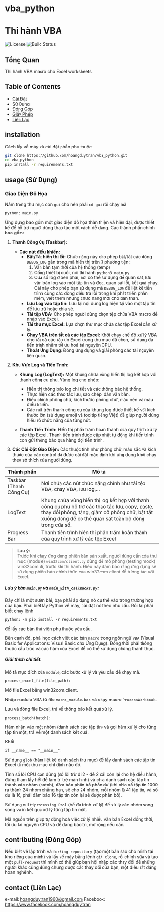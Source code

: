 # vba_python

# Thi hành VBA 

![License](https://img.shields.io/badge/license-MIT-blue.svg)
![Build Status](https://img.shields.io/badge/build-passing-brightgreen.svg)

## Tổng Quan

Thi hành VBA macro cho Excel worksheets

## Table of Contents

- [Cài Đặt](#installation)
- [Sử Dụng](#usage)
- [Đóng Góp](#contributing)
- [Giấy Phép](#license)
- [Liên Lạc](#contact)

## installation

Cách lấy về máy và cài đặt phần phụ thuộc.

```bash
git clone https://github.com/hoangduytran/vba_python.git
cd vba_python
pip install -r requirements.txt
```

## usage (Sử Dụng)

### Giao Diện Đồ Họa

Nằm trong thư mục con `gui` cho nên phải `cd gui` rồi chạy mã

`
python3 main.py
`

Ứng dụng bao gồm một giao diện đồ họa thân thiện và hiện đại, được thiết kế để hỗ trợ người dùng thao tác một cách dễ dàng. Các thành phần chính bao gồm:

1. **Thanh Công Cụ (Taskbar):**
   - **Các nút điều khiển:**
     - **Bật/Tắt hiển thị lỗi:** Chức năng này cho phép bật/tắt các dòng `DEBUG_LOG` gắn trong mã hiển thị trên 3 phương tiện:
        1. Văn bản tạm thời của hệ thống (temp)
        2. Cổng thiết bị cuối, nơi thi hành `python3 main.py`
        3. Cửa sổ log ở bên phải, nơi có thể sử dụng để quan sát, lưu văn bản log vào một tập tin và đọc, quan sát lỗi, kết quả chạy. Cái này cho phép bạn sử dụng mã `DEBUG_LOG` để liệt kê tiến trình cùng các dòng điều tra lỗi trong khi phát triển phần mềm, viết thêm những chức năng mới cho bản thân. 
     - **Lưu Log vào tập tin:** Lưu lại nội dung log hiện tại vào một tập tin để lưu trữ hoặc chia sẻ.
     - **Tải tệp VBA:** Cho phép người dùng chọn tệp chứa VBA macro để nhập vào Excel.
     - **Tải thư mục Excel:** Lựa chọn thư mục chứa các tệp Excel cần xử lý.
     - **Chạy VBA trên tất cả các tệp Excel:** Khởi chạy chế độ xử lý VBA cho tất cả các tập tin Excel trong thư mục đã chọn, sử dụng đa tiến trình nhằm tối ưu hoá tài nguyên CPU.
     - **Thoát Ứng Dụng:** Đóng ứng dụng và giải phóng các tài nguyên liên quan.

2. **Khu Vực Log và Tiến Trình:**
   - **Khung Log (LogText):**
     Một khung chứa vùng hiển thị log kết hợp với thanh công cụ phụ. Vùng log cho phép:
     - Hiển thị thông báo log chi tiết và các thông báo hệ thống.
     - Thực hiện các thao tác lưu, sao chép, dán văn bản.
     - Điều chỉnh phông chữ, kích thước phông chữ, màu nền và màu điều khiển.
     - Các nút trên thanh công cụ của khung log được thiết kế với kích thước lớn (sử dụng emoji và tooltip tiếng Việt) để giúp người dùng hiểu rõ chức năng của từng nút.

   - **Thanh Tiến Trình:**
     Hiển thị phần trăm hoàn thành của quy trình xử lý các tệp Excel. Thanh tiến trình được cập nhật tự động khi tiến trình con gửi thông báo qua hàng đợi tiến trình.

3. **Các Cài Đặt Giao Diện:**
   Các thuộc tính như phông chữ, màu sắc và kích thước của các control đã được cài đặt mặc định khi ứng dụng khởi chạy theo sở thích của người dùng.

| Thành phần              | Mô tả                                                                                  |
|-------------------------|----------------------------------------------------------------------------------------|
| Taskbar (Thanh Công Cụ) | Nơi chứa các nút chức năng chính như tải tệp VBA, chạy VBA, lưu log,...                |
| LogText                 | Khung chứa vùng hiển thị log kết hợp với thanh công cụ phụ hỗ trợ các thao tác lưu, copy, paste, thay đổi phông, tăng, giảm cỡ phông chữ, bật tắt xuống dòng để có thể quan sát toàn bộ dòng trong cửa sổ.|
| Progress Bar            | Thanh tiến trình hiển thị phần trăm hoàn thành của quy trình xử lý các tệp Excel          |

> **Lưu ý:**  
> Trước khi chạy ứng dụng phiên bản sản xuất, người dùng cần xóa thư mục (module) `win32com/client.py` dùng để mô phỏng (testing mock) win32com đi, trước khi thi hành. Điều này đảm bảo rằng ứng dụng sẽ sử dụng phiên bản chính thức của win32com.client để tương tác với Excel.


##### Lưu ý bản `main.py` và `main_with_callbacks.py`:

Đây chỉ là một sườn bài, bạn phải áp dụng nó cụ thể vào trong trường hợp của bạn. Phải biết lấy Python về máy, cài đặt nó theo nhu cầu. Rồi lại phải biết chạy lệnh

`python3 -m pip install -r requirements.txt`

để lấy các bản thư viện phụ thuộc yêu cầu.

Bên cạnh đó, phải học cách viết các bản `macro` trong ngôn ngữ `VBA` (Visual Basic for Applications: Visual Basic cho Ứng Dụng). Đồng thời phải thông thuộc cấu trúc và các hàm của Excel để có thể sử dụng chúng thành thục.

##### Giải thích chi tiết:

Mô tả mục đích của `module`, các bước xử lý và yêu cầu để chạy mã.
```
process_excel_file(file_path):
```

Mở file Excel bằng win32com.client.

Nhập module VBA từ file `macro_module.bas` và chạy macro `ProcessWorkbook`.

Lưu và đóng file Excel, trả về thông báo kết quả xử lý.

```
process_batch(batch):
```

Hàm nhận vào một nhóm (danh sách các tập tin) và gọi hàm xử lý cho từng tập tin một, trả về một danh sách kết quả.

Khối 
```
if __name__ == "__main__":
```

Sử dụng `glob` (hàm liệt kê danh sách thư mục) để lấy danh sách các tập tin Excel từ một thư mục chỉ định nào đó.

Tính số lõi CPU cần dùng (số lõi trừ đi 2 - để 2 cái còn lại cho hệ điều hành, đừng tham lấy hết để làm trì trệ màn hình) và chia danh sách các tập tin thành các nhóm (batch), đảm bảo phân bổ phần dư (khi chia số tập tin 1000 ra thành 24 nhóm chẳng hạn, sẽ cho 24 nhóm, mỗi nhóm là 41 tập tin, và số dư là 16, phải đảm bảo 16 tập tin còn lại sẽ được phân bổ).

Sử dụng `multiprocessing.Pool` (bể đa trình xử lý) để xử lý các nhóm song song và in kết quả xử lý từng tập tin một.

Mã nguồn trên giúp tự động hoá việc xử lý nhiều văn bản Excel đồng thời, tối ưu tài nguyên CPU và dễ dàng bảo trì, mở rộng nếu cần.



## contributing (Đóng Góp)

Nếu biết về lập trình và `forking repository` (tạo một bản sao cho mình tại kho riêng của mình) và lấy về máy bằng lệnh `git clone`, rồi chỉnh sửa và tạo một `pull-request` thì mình có thể giúp bạn hội nhập các thay đổi để những người khác cũng dùng chung được các thay đổi của bạn, một điều rất đáng hoan nghênh.

## contact (Liên Lạc)
e-mail: hoangduytran1960@gmail.com
Facebook: https://www.facebook.com/hoangduy.tran

